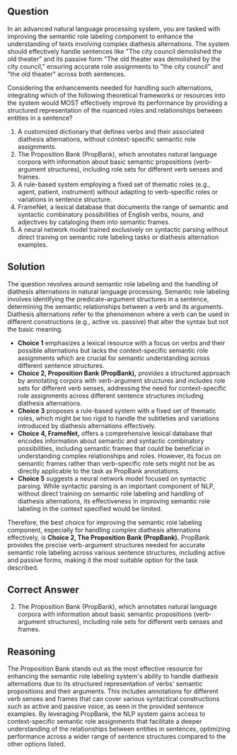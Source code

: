 ## Question
In an advanced natural language processing system, you are tasked with improving the semantic role labeling component to enhance the understanding of texts involving complex diathesis alternations. The system should effectively handle sentences like "The city council demolished the old theater" and its passive form "The old theater was demolished by the city council," ensuring accurate role assignments to "the city council" and "the old theater" across both sentences. 

Considering the enhancements needed for handling such alternations, integrating which of the following theoretical frameworks or resources into the system would MOST effectively improve its performance by providing a structured representation of the nuanced roles and relationships between entities in a sentence?

1. A customized dictionary that defines verbs and their associated diathesis alternations, without context-specific semantic role assignments.
2. The Proposition Bank (PropBank), which annotates natural language corpora with information about basic semantic propositions (verb-argument structures), including role sets for different verb senses and frames.
3. A rule-based system employing a fixed set of thematic roles (e.g., agent, patient, instrument) without adapting to verb-specific roles or variations in sentence structure.
4. FrameNet, a lexical database that documents the range of semantic and syntactic combinatory possibilities of English verbs, nouns, and adjectives by cataloging them into semantic frames.
5. A neural network model trained exclusively on syntactic parsing without direct training on semantic role labeling tasks or diathesis alternation examples.

## Solution

The question revolves around semantic role labeling and the handling of diathesis alternations in natural language processing. Semantic role labeling involves identifying the predicate-argument structures in a sentence, determining the semantic relationships between a verb and its arguments. Diathesis alternations refer to the phenomenon where a verb can be used in different constructions (e.g., active vs. passive) that alter the syntax but not the basic meaning.

- **Choice 1** emphasizes a lexical resource with a focus on verbs and their possible alternations but lacks the context-specific semantic role assignments which are crucial for semantic understanding across different sentence structures.
- **Choice 2, Proposition Bank (PropBank),** provides a structured approach by annotating corpora with verb-argument structures and includes role sets for different verb senses, addressing the need for context-specific role assignments across different sentence structures including diathesis alternations.
- **Choice 3** proposes a rule-based system with a fixed set of thematic roles, which might be too rigid to handle the subtleties and variations introduced by diathesis alternations effectively.
- **Choice 4, FrameNet,** offers a comprehensive lexical database that encodes information about semantic and syntactic combinatory possibilities, including semantic frames that could be beneficial in understanding complex relationships and roles. However, its focus on semantic frames rather than verb-specific role sets might not be as directly applicable to the task as PropBank annotations.
- **Choice 5** suggests a neural network model focused on syntactic parsing. While syntactic parsing is an important component of NLP, without direct training on semantic role labeling and handling of diathesis alternations, its effectiveness in improving semantic role labeling in the context specified would be limited.

Therefore, the best choice for improving the semantic role labeling component, especially for handling complex diathesis alternations effectively, is **Choice 2, The Proposition Bank (PropBank).** PropBank provides the precise verb-argument structures needed for accurate semantic role labeling across various sentence structures, including active and passive forms, making it the most suitable option for the task described.

## Correct Answer

2. The Proposition Bank (PropBank), which annotates natural language corpora with information about basic semantic propositions (verb-argument structures), including role sets for different verb senses and frames.

## Reasoning

The Proposition Bank stands out as the most effective resource for enhancing the semantic role labeling system's ability to handle diathesis alternations due to its structured representation of verbs' semantic propositions and their arguments. This includes annotations for different verb senses and frames that can cover various syntactical constructions such as active and passive voice, as seen in the provided sentence examples. By leveraging PropBank, the NLP system gains access to context-specific semantic role assignments that facilitate a deeper understanding of the relationships between entities in sentences, optimizing performance across a wider range of sentence structures compared to the other options listed.